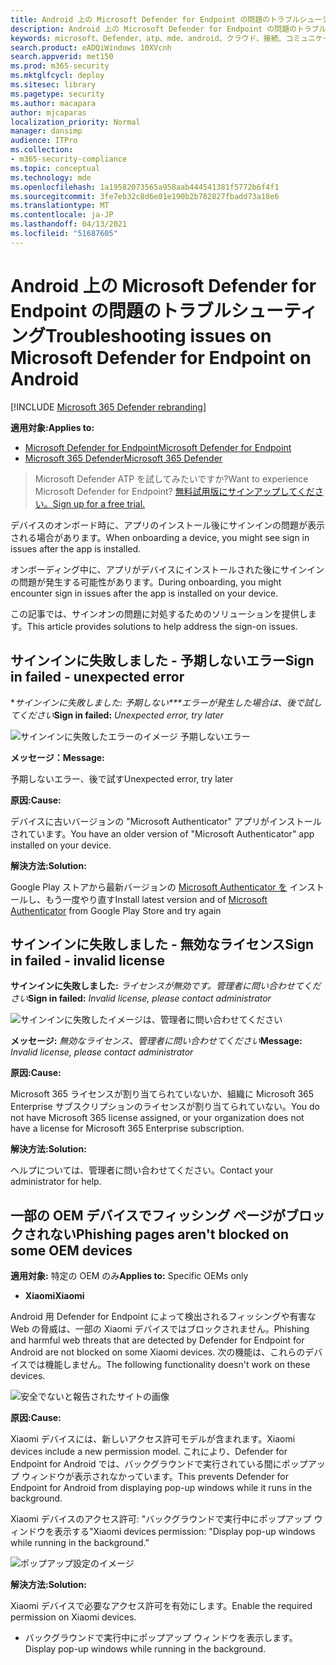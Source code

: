 ```yaml
---
title: Android 上の Microsoft Defender for Endpoint の問題のトラブルシューティング
description: Android 上の Microsoft Defender for Endpoint の問題のトラブルシューティング
keywords: microsoft、Defender、atp、mde、android、クラウド、接続、コミュニケーション
search.product: eADQiWindows 10XVcnh
search.appverid: met150
ms.prod: m365-security
ms.mktglfcycl: deploy
ms.sitesec: library
ms.pagetype: security
ms.author: macapara
author: mjcaparas
localization_priority: Normal
manager: dansimp
audience: ITPro
ms.collection:
- m365-security-compliance
ms.topic: conceptual
ms.technology: mde
ms.openlocfilehash: 1a19582073565a958aab444541381f5772b6f4f1
ms.sourcegitcommit: 3fe7eb32c8d6e01e190b2b782827fbadd73a18e6
ms.translationtype: MT
ms.contentlocale: ja-JP
ms.lasthandoff: 04/13/2021
ms.locfileid: "51687605"
---
```

# <a name="troubleshooting-issues-on-microsoft-defender-for-endpoint-on-android"></a><span data-ttu-id="263ad-104">Android 上の Microsoft Defender for Endpoint の問題のトラブルシューティング</span><span class="sxs-lookup"><span data-stu-id="263ad-104">Troubleshooting issues on Microsoft Defender for Endpoint on Android</span></span>

[!INCLUDE [Microsoft 365 Defender rebranding](../../includes/microsoft-defender.md)]

<span data-ttu-id="263ad-105">**適用対象:**</span><span class="sxs-lookup"><span data-stu-id="263ad-105">**Applies to:**</span></span>
- [<span data-ttu-id="263ad-106">Microsoft Defender for Endpoint</span><span class="sxs-lookup"><span data-stu-id="263ad-106">Microsoft Defender for Endpoint</span></span>](https://go.microsoft.com/fwlink/p/?linkid=2154037)
- [<span data-ttu-id="263ad-107">Microsoft 365 Defender</span><span class="sxs-lookup"><span data-stu-id="263ad-107">Microsoft 365 Defender</span></span>](https://go.microsoft.com/fwlink/?linkid=2118804)

> <span data-ttu-id="263ad-108">Microsoft Defender ATP を試してみたいですか?</span><span class="sxs-lookup"><span data-stu-id="263ad-108">Want to experience Microsoft Defender for Endpoint?</span></span> [<span data-ttu-id="263ad-109">無料試用版にサインアップしてください。</span><span class="sxs-lookup"><span data-stu-id="263ad-109">Sign up for a free trial.</span></span>](https://www.microsoft.com/microsoft-365/windows/microsoft-defender-atp?ocid=docs-wdatp-exposedapis-abovefoldlink) 

<span data-ttu-id="263ad-110">デバイスのオンボード時に、アプリのインストール後にサインインの問題が表示される場合があります。</span><span class="sxs-lookup"><span data-stu-id="263ad-110">When onboarding a device, you might see sign in issues after the app is installed.</span></span>

<span data-ttu-id="263ad-111">オンボーディング中に、アプリがデバイスにインストールされた後にサインインの問題が発生する可能性があります。</span><span class="sxs-lookup"><span data-stu-id="263ad-111">During onboarding, you might encounter sign in issues after the app is installed on your device.</span></span>

<span data-ttu-id="263ad-112">この記事では、サインオンの問題に対処するためのソリューションを提供します。</span><span class="sxs-lookup"><span data-stu-id="263ad-112">This article provides solutions to help address the sign-on issues.</span></span>  

## <a name="sign-in-failed---unexpected-error"></a><span data-ttu-id="263ad-113">サインインに失敗しました - 予期しないエラー</span><span class="sxs-lookup"><span data-stu-id="263ad-113">Sign in failed - unexpected error</span></span>
<span data-ttu-id="263ad-114">\**サインインに失敗しました: 予期しない\*\*\*エラーが発生した場合は、後で試してください*</span><span class="sxs-lookup"><span data-stu-id="263ad-114">**Sign in failed:** *Unexpected error, try later*</span></span>

![サインインに失敗したエラーのイメージ 予期しないエラー](images/f9c3bad127d636c1f150d79814f35d4c.png)

<span data-ttu-id="263ad-116">**メッセージ：**</span><span class="sxs-lookup"><span data-stu-id="263ad-116">**Message:**</span></span>

<span data-ttu-id="263ad-117">予期しないエラー、後で試す</span><span class="sxs-lookup"><span data-stu-id="263ad-117">Unexpected error, try later</span></span>

<span data-ttu-id="263ad-118">**原因:**</span><span class="sxs-lookup"><span data-stu-id="263ad-118">**Cause:**</span></span>

<span data-ttu-id="263ad-119">デバイスに古いバージョンの "Microsoft Authenticator" アプリがインストールされています。</span><span class="sxs-lookup"><span data-stu-id="263ad-119">You have an older version of "Microsoft Authenticator" app installed on your device.</span></span>

<span data-ttu-id="263ad-120">**解決方法:**</span><span class="sxs-lookup"><span data-stu-id="263ad-120">**Solution:**</span></span>

<span data-ttu-id="263ad-121">Google Play ストアから最新バージョンの [Microsoft Authenticator を](https://play.google.com/store/apps/details?androidid=com.azure.authenticator) インストールし、もう一度やり直す</span><span class="sxs-lookup"><span data-stu-id="263ad-121">Install latest version and of [Microsoft Authenticator](https://play.google.com/store/apps/details?androidid=com.azure.authenticator) from Google Play Store and try again</span></span>

## <a name="sign-in-failed---invalid-license"></a><span data-ttu-id="263ad-122">サインインに失敗しました - 無効なライセンス</span><span class="sxs-lookup"><span data-stu-id="263ad-122">Sign in failed - invalid license</span></span>

<span data-ttu-id="263ad-123">**サインインに失敗しました:** *ライセンスが無効です。管理者に問い合わせてください*</span><span class="sxs-lookup"><span data-stu-id="263ad-123">**Sign in failed:** *Invalid license, please contact administrator*</span></span>

![サインインに失敗したイメージは、管理者に問い合わせてください](images/920e433f440fa1d3d298e6a2a43d4811.png)

<span data-ttu-id="263ad-125">**メッセージ:** *無効なライセンス、管理者に問い合わせてください*</span><span class="sxs-lookup"><span data-stu-id="263ad-125">**Message:** *Invalid license, please contact administrator*</span></span>

<span data-ttu-id="263ad-126">**原因:**</span><span class="sxs-lookup"><span data-stu-id="263ad-126">**Cause:**</span></span>

<span data-ttu-id="263ad-127">Microsoft 365 ライセンスが割り当てられていないか、組織に Microsoft 365 Enterprise サブスクリプションのライセンスが割り当てられていない。</span><span class="sxs-lookup"><span data-stu-id="263ad-127">You do not have Microsoft 365 license assigned, or your organization does not have a license for Microsoft 365 Enterprise subscription.</span></span>

<span data-ttu-id="263ad-128">**解決方法:**</span><span class="sxs-lookup"><span data-stu-id="263ad-128">**Solution:**</span></span>

<span data-ttu-id="263ad-129">ヘルプについては、管理者に問い合わせてください。</span><span class="sxs-lookup"><span data-stu-id="263ad-129">Contact your administrator for help.</span></span>

## <a name="phishing-pages-arent-blocked-on-some-oem-devices"></a><span data-ttu-id="263ad-130">一部の OEM デバイスでフィッシング ページがブロックされない</span><span class="sxs-lookup"><span data-stu-id="263ad-130">Phishing pages aren't blocked on some OEM devices</span></span>

<span data-ttu-id="263ad-131">**適用対象:** 特定の OEM のみ</span><span class="sxs-lookup"><span data-stu-id="263ad-131">**Applies to:** Specific OEMs only</span></span>

-   <span data-ttu-id="263ad-132">**Xiaomi**</span><span class="sxs-lookup"><span data-stu-id="263ad-132">**Xiaomi**</span></span>

<span data-ttu-id="263ad-133">Android 用 Defender for Endpoint によって検出されるフィッシングや有害な Web の脅威は、一部の Xiaomi デバイスではブロックされません。</span><span class="sxs-lookup"><span data-stu-id="263ad-133">Phishing and harmful web threats that are detected by Defender for Endpoint for Android are not blocked on some Xiaomi devices.</span></span> <span data-ttu-id="263ad-134">次の機能は、これらのデバイスでは機能しません。</span><span class="sxs-lookup"><span data-stu-id="263ad-134">The following functionality doesn't work on these devices.</span></span>

![安全でないと報告されたサイトの画像](images/0c04975c74746a5cdb085e1d9386e713.png)


<span data-ttu-id="263ad-136">**原因:**</span><span class="sxs-lookup"><span data-stu-id="263ad-136">**Cause:**</span></span>

<span data-ttu-id="263ad-137">Xiaomi デバイスには、新しいアクセス許可モデルが含まれます。</span><span class="sxs-lookup"><span data-stu-id="263ad-137">Xiaomi devices include a new permission model.</span></span> <span data-ttu-id="263ad-138">これにより、Defender for Endpoint for Android では、バックグラウンドで実行されている間にポップアップ ウィンドウが表示されなかっています。</span><span class="sxs-lookup"><span data-stu-id="263ad-138">This prevents Defender for Endpoint for Android from displaying pop-up windows while it runs in the background.</span></span>

<span data-ttu-id="263ad-139">Xiaomi デバイスのアクセス許可: "バックグラウンドで実行中にポップアップ ウィンドウを表示する"</span><span class="sxs-lookup"><span data-stu-id="263ad-139">Xiaomi devices permission: "Display pop-up windows while running in the background."</span></span>

![ポップアップ設定のイメージ](images/6e48e7b29daf50afddcc6c8c7d59fd64.png)

<span data-ttu-id="263ad-141">**解決方法:**</span><span class="sxs-lookup"><span data-stu-id="263ad-141">**Solution:**</span></span>

<span data-ttu-id="263ad-142">Xiaomi デバイスで必要なアクセス許可を有効にします。</span><span class="sxs-lookup"><span data-stu-id="263ad-142">Enable the required permission on Xiaomi devices.</span></span>

- <span data-ttu-id="263ad-143">バックグラウンドで実行中にポップアップ ウィンドウを表示します。</span><span class="sxs-lookup"><span data-stu-id="263ad-143">Display pop-up windows while running in the background.</span></span>
